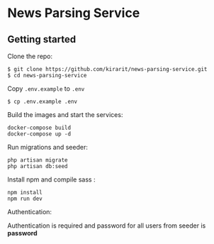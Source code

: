 # News Parsing Service


## Getting started
Clone the repo:
```
$ git clone https://github.com/kirarit/news-parsing-service.git
$ cd news-parsing-service
```

Copy `.env.example` to `.env`
```
$ cp .env.example .env 
```

Build the images and start the services:
```
docker-compose build
docker-compose up -d
```


Run migrations and seeder:
```
php artisan migrate
php artisan db:seed
```

Install npm and compile sass :
```
npm install
npm run dev
```

Authentication:

Authentication is required and password for all users from seeder is <b>password</b>


<!-- ### container
Running `./container` takes you inside the `news-parsing-service` container under user uid(1000) (same with host user)
```
$ ./container
kirad@8cf37a093502:/var/www/html$
```
### db
Running `./db` connects to your database container's daemon using mysql client.
```
$ ./db
mysql>
``` -->
